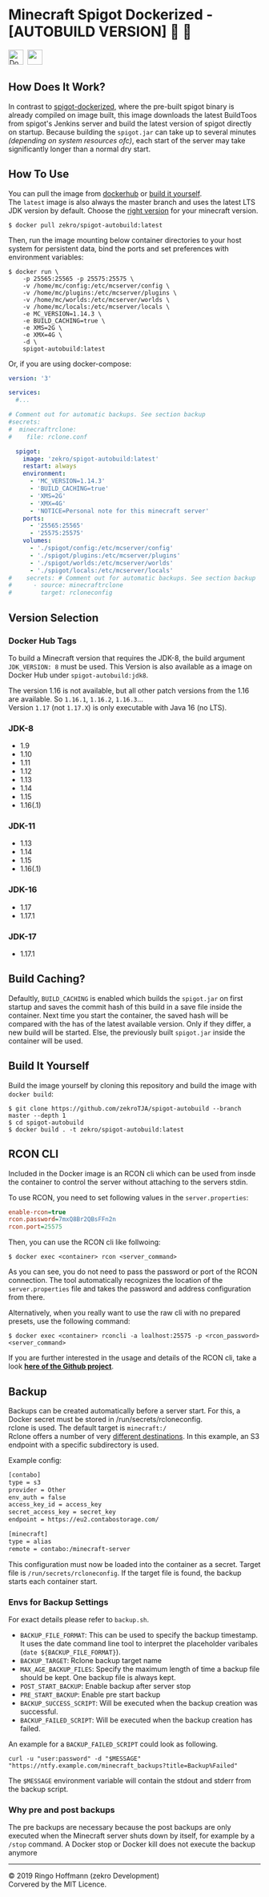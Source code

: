 # Minecraft Spigot Dockerized - [AUTOBUILD VERSION]  🐳 💎

<a href="https://hub.docker.com/r/zekro/spigot-autobuild"><img alt="Docker Cloud Automated build" height="30" src="https://img.shields.io/docker/cloud/automated/zekro/spigot-autobuild.svg?color=cyan&logo=docker&logoColor=cyan&style=for-the-badge"></a>&nbsp;
<img height="30" src="https://forthebadge.com/images/badges/built-with-grammas-recipe.svg" />

## How Does It Work?

In contrast to [spigot-dockerized](https://github.com/zekroTJA/spigot-dockerized), where the pre-built spigot binary is already compiled on image built, this image downloads the latest BuildToos from spigot's Jenkins server and build the latest version of spigot directly on startup. Because building the `spigot.jar` can take up to several minutes *(depending on system resources ofc)*, each start of the server may take significantly longer than a normal dry start.

## How To Use

You can pull the image from [dockerhub](https://hub.docker.com/r/zekro/spigot-autobuild) or [build it yourself](#build-it-yourself).  
The `latest` image is also always the master branch and uses the latest LTS JDK version by default.
Choose the [right version](#version-selection) for your minecraft version.
```
$ docker pull zekro/spigot-autobuild:latest
```

Then, run the image mounting below container directories to your host system for persistent data, bind the ports and set preferences with environment variables: 

```
$ docker run \
    -p 25565:25565 -p 25575:25575 \
    -v /home/mc/config:/etc/mcserver/config \
    -v /home/mc/plugins:/etc/mcserver/plugins \
    -v /home/mc/worlds:/etc/mcserver/worlds \
    -v /home/mc/locals:/etc/mcserver/locals \
    -e MC_VERSION=1.14.3 \
    -e BUILD_CACHING=true \
    -e XMS=2G \
    -e XMX=4G \
    -d \
    spigot-autobuild:latest
```

Or, if you are using docker-compose:

```yml
version: '3'

services:
  #...

# Comment out for automatic backups. See section backup
#secrets:
#  minecraftrclone:
#    file: rclone.conf

  spigot:
    image: 'zekro/spigot-autobuild:latest'
    restart: always
    environment:
      - 'MC_VERSION=1.14.3'
      - 'BUILD_CACHING=true'
      - 'XMS=2G'
      - 'XMX=4G'
      - 'NOTICE=Personal note for this minecraft server'
    ports:
      - '25565:25565'
      - '25575:25575'
    volumes:
      - './spigot/config:/etc/mcserver/config'
      - './spigot/plugins:/etc/mcserver/plugins'
      - './spigot/worlds:/etc/mcserver/worlds'
      - './spigot/locals:/etc/mcserver/locals'
#    secrets: # Comment out for automatic backups. See section backup
#      - source: minecraftrclone
#        target: rcloneconfig
```

## Version Selection
### Docker Hub Tags
To build a Minecraft version that requires the JDK-8, the build argument `JDK_VERSION: 8` must be used. This Version is also available as a image on Docker Hub under `spigot-autobuild:jdk8`.

The version 1.16 is not available, but all other patch versions from the 1.16 are available. So `1.16.1`, `1.16.2`, `1.16.3`...  
Version `1.17` (not `1.17.X`) is only executable with Java 16 (no LTS).
### JDK-8
- 1.9
- 1.10
- 1.11
- 1.12
- 1.13
- 1.14
- 1.15
- 1.16(.1)


### JDK-11
- 1.13
- 1.14
- 1.15
- 1.16(.1)

### JDK-16
- 1.17
- 1.17.1

### JDK-17
- 1.17.1

## Build Caching?

Defaultly, `BUILD_CACHING` is enabled which builds the `spigot.jar` on first startup and saves the commit hash of this build in a save file inside the container. Next time you start the container, the saved hash will be compared with the has of the latest available version. Only if they differ, a new build will be started. Else, the previously built `spigot.jar` inside the container will be used.

## Build It Yourself

Build the image yourself by cloning this repository and build the image with `docker build`:

```
$ git clone https://github.com/zekroTJA/spigot-autobuild --branch master --depth 1
$ cd spigot-autobuild
$ docker build . -t zekro/spigot-autobuild:latest
```

## RCON CLI

Included in the Docker image is an RCON cli which can be used from insde the container to control the server without attaching to the servers stdin.

To use RCON, you need to set following values in the `server.properties`:
```cfg
enable-rcon=true
rcon.password=7mxQ8Br2QBsFFn2n
rcon.port=25575
```

Then, you can use the RCON cli like follwoing:

```
$ docker exec <container> rcon <server_command>
```

As you can see, you do not need to pass the password or port of the RCON connection. The tool automatically recognizes the location of the `server.properties` file and takes the password and address configuration from there.

Alternatively, when you really want to use the raw cli with no prepared presets, use the following command:
```
$ docker exec <container> rconcli -a loalhost:25575 -p <rcon_password> <server_command>
```

If you are further interested in the usage and details of the RCON cli, take a look [**here of the Github project**](https://github.com/zekroTJA/rconclient).

## Backup

Backups can be created automatically before a server start.
For this, a Docker secret must be stored in /run/secrets/rcloneconfig.  
rclone is used. The default target is `minecraft:/`  
Rclone offers a number of very [different destinations](https://rclone.org/overview/). In this example, an S3 endpoint with a specific subdirectory is used.

Example config:

```txt
[contabo]
type = s3
provider = Other
env_auth = false
access_key_id = access_key
secret_access_key = secret_key
endpoint = https://eu2.contabostorage.com/

[minecraft]
type = alias
remote = contabo:/minecraft-server
```

This configuration must now be loaded into the container as a secret.
Target file is ``/run/secrets/rcloneconfig``.
If the target file is found, the backup starts each container start.

### Envs for Backup Settings

For exact details please refer to ``backup.sh``.

- ``BACKUP_FILE_FORMAT``:
This can be used to specify the backup timestamp.
It uses the date command line tool to interpret the placeholder varibales (``date ${BACKUP_FILE_FORMAT}``).  
- ``BACKUP_TARGET``: Rclone backup target name
- ``MAX_AGE_BACKUP_FILES``:
Specify the maximum length of time a backup file should be kept. One backup file is always kept.
- ``POST_START_BACKUP``: Enable backup after server stop
- ``PRE_START_BACKUP``: Enable pre start backup  
- ``BACKUP_SUCCESS_SCRIPT``: Will be executed when the backup creation was successful.
- ``BACKUP_FAILED_SCRIPT``: Will be executed when the backup creation has failed.

An example for a `BACKUP_FAILED_SCRIPT` could look as following.
```
curl -u "user:password" -d "$MESSAGE" "https://ntfy.example.com/minecraft_backups?title=Backup%Failed"
```

The `$MESSAGE` environment variable will contain the stdout and stderr from the backup script.

### Why pre and post backups

The pre backups are necessary because the post backups are only executed when the Minecraft server shuts down by itself, for example by a ``/stop`` command. A Docker stop or Docker kill does not execute the backup anymore

---

© 2019 Ringo Hoffmann (zekro Development)  
Corvered by the MIT Licence.
